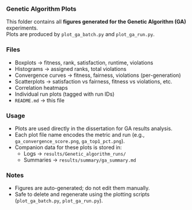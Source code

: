 ### Genetic Algorithm Plots

This folder contains all **figures generated for the Genetic Algorithm (GA)** experiments.  
Plots are produced by `plot_ga_batch.py` and `plot_ga_run.py`.

### Files

- Boxplots → fitness, rank, satisfaction, runtime, violations  
- Histograms → assigned ranks, total violations  
- Convergence curves → fitness, fairness, violations (per-generation)  
- Scatterplots → satisfaction vs fairness, fitness vs violations, etc.  
- Correlation heatmaps  
- Individual run plots (tagged with run IDs)  
- `README.md` → this file  

### Usage

- Plots are used directly in the dissertation for GA results analysis.  
- Each plot file name encodes the metric and run (e.g., `ga_convergence_score.png`, `ga_top1_pct.png`).  
- Companion data for these plots is stored in:  
  - Logs → `results/Genetic_algorithm_runs/`  
  - Summaries → `results/summary/ga_summary.md`  

### Notes

- Figures are auto-generated; do not edit them manually.  
- Safe to delete and regenerate using the plotting scripts (`plot_ga_batch.py`, `plot_ga_run.py`).  
